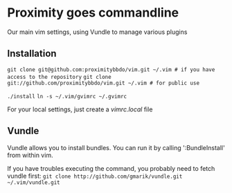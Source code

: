 Proximity goes commandline
==========================

Our main vim settings, using Vundle to manage various plugins

Installation
------------
`git clone git@github.com:proximitybbdo/vim.git ~/.vim # if you have access to the repository`
`git clone git://github.com/proximitybbdo/vim.git ~/.vim # for public use`

`./install`
`ln -s ~/.vim/gvimrc ~/.gvimrc`

For your local settings, just create a *vimrc.local* file

Vundle
-----
Vundle allows you to install bundles.
You can run it by calling ':BundleInstall' from within vim.

If you have troubles executing the command, you probably need to fetch vundle first:
`git clone http://github.com/gmarik/vundle.git ~/.vim/vundle.git`
